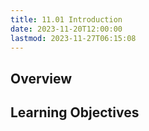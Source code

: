 ```yaml
---
title: 11.01 Introduction
date: 2023-11-20T12:00:00
lastmod: 2023-11-27T06:15:08
---
```


## Overview

## Learning Objectives
